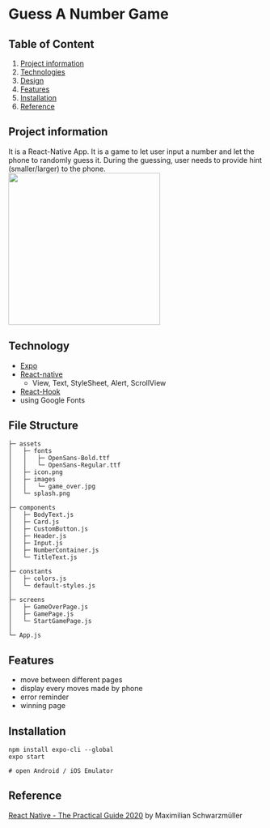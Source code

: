 # Guess A Number Game  
  
## Table of Content
1. [Project information](#appinfo)
2. [Technologies](#technologies)
3. [Design](#design)
4. [Features](#features)
5. [Installation](#installation)
6. [Reference](#reference)


<a name="appinfo"></a>
## Project information
It is a React-Native App. It is a game to let user input a number and let the phone to randomly guess it. During the guessing, user needs to provide hint (smaller/larger) to the phone.  
<img  src="https://github.com/fishxxxx/RN-NumberGame/blob/master/app_demo1.gif" width="300">

<a name="technologies"></a>
## Technology
 - [Expo](https://expo.io/)
 - [React-native](https://reactnative.dev/)
    - View, Text, StyleSheet, Alert, ScrollView
 - [React-Hook](https://reactjs.org/docs/hooks-intro.html)
 - using Google Fonts

<a name="design"></a>
## File Structure
```
├─ assets
│	├─ fonts
│	│	├─ OpenSans-Bold.ttf
│	│	└─ OpenSans-Regular.ttf
│	├─ icon.png
│	├─ images
│	│	└─ game_over.jpg
│	└─ splash.png
│
├─ components
│	├─ BodyText.js
│	├─ Card.js
│	├─ CustomButton.js
│	├─ Header.js
│	├─ Input.js
│	├─ NumberContainer.js
│	└─ TitleText.js
│
├─ constants
│	├─ colors.js
│	└─ default-styles.js
│
├─ screens
│	├─ GameOverPage.js
│	├─ GamePage.js
│	└─ StartGamePage.js
│
└─ App.js
```

<a name="features"></a>
## Features
 - move between different pages
 - display every moves made by phone
 - error reminder
 - winning page
 
<a name="installation"></a>
## Installation
```
npm install expo-cli --global
expo start

# open Android / iOS Emulator 
```

<a name="reference"></a>
## Reference
[React Native - The Practical Guide 2020](https://www.udemy.com/course/react-native-the-practical-guide/) by Maximilian Schwarzmüller
